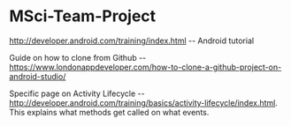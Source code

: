 # MSci-Team-Project

http://developer.android.com/training/index.html -- Android tutorial

Guide on how to clone from Github -- https://www.londonappdeveloper.com/how-to-clone-a-github-project-on-android-studio/

Specific page on Activity Lifecycle -- http://developer.android.com/training/basics/activity-lifecycle/index.html. This explains what methods get called on what events.
